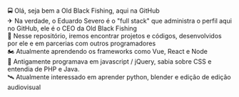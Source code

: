 🚍 Olá, seja bem a Old Black Fishing, aqui na GitHub</br>
✈  Na verdade, o Eduardo Severo é o "full stack" que administra o perfil aqui no GitHub, ele é o CEO da Old Black Fishing</br>
🛴 Nesse repositório, iremos encontrar projetos e códigos, desenvolvidos por ele e em parcerias com outros programadores</br>
🏍  Atualmente aprendendo os frameworks como Vue, React e Node</br>
🚧 Antigamente programava em javascript / jQuery, sabia sobre CSS e entendia de PHP e Java.</br>
🛰 Atualmente interessado em aprender python, blender e edição de edição audiovisual</br>
